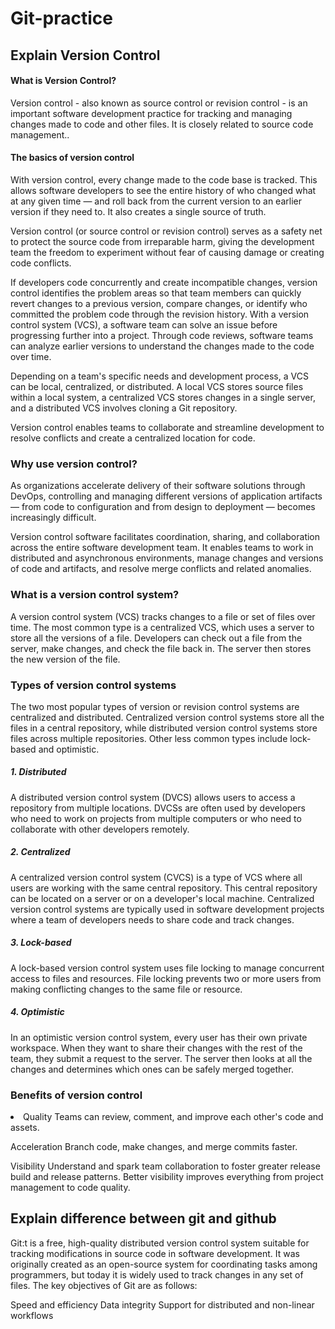 # Git-practice
<h2>Explain Version Control</h2>
<h4>What is Version Control?</h4>
<p>Version control - also known as source control or revision control - is an important software development practice for tracking and managing changes made to code and other files. It is closely related to source code management..</p>

<h4>The basics of version control</h4>
<p>With version control, every change made to the code base is tracked. This allows software developers to see the entire history of who changed what at any given time — and roll back from the current version to an earlier version if they need to. It also creates a single source of truth.

Version control (or source control or revision control) serves as a safety net to protect the source code from irreparable harm, giving the development team the freedom to experiment without fear of causing damage or creating code conflicts.

If developers code concurrently and create incompatible changes, version control identifies the problem areas so that team members can quickly revert changes to a previous version, compare changes, or identify who committed the problem code through the revision history. With a version control system (VCS), a software team can solve an issue before progressing further into a project. Through code reviews, software teams can analyze earlier versions to understand the changes made to the code over time.

Depending on a team's specific needs and development process, a VCS can be local, centralized, or distributed. A local VCS stores source files within a local system, a centralized VCS stores changes in a single server, and a distributed VCS involves cloning a Git repository.

Version control enables teams to collaborate and streamline development to resolve conflicts and create a centralized location for code.</p>

<h3>Why use version control?</h3>

<p>As organizations accelerate delivery of their software solutions through DevOps, controlling and managing different versions of application artifacts — from code to configuration and from design to deployment — becomes increasingly difficult.

Version control software facilitates coordination, sharing, and collaboration across the entire software development team. It enables teams to work in distributed and asynchronous environments, manage changes and versions of code and artifacts, and resolve merge conflicts and related anomalies.</p>

<h3>What is a version control system?</h3>

<p>A version control system (VCS) tracks changes to a file or set of files over time. The most common type is a centralized VCS, which uses a server to store all the versions of a file. Developers can check out a file from the server, make changes, and check the file back in. The server then stores the new version of the file.</p>

<h3>Types of version control systems</h3>

<p>The two most popular types of version or revision control systems are centralized and distributed. Centralized version control systems store all the files in a central repository, while distributed version control systems store files across multiple repositories. Other less common types include lock-based and optimistic.
<br>

<h5>1. Distributed</h5> 
A distributed version control system (DVCS) allows users to access a repository from multiple locations. DVCSs are often used by developers who need to work on projects from multiple computers or who need to collaborate with other developers remotely.
<br>
<h5>2. Centralized</h5> 
A centralized version control system (CVCS) is a type of VCS where all users are working with the same central repository. This central repository can be located on a server or on a developer's local machine. Centralized version control systems are typically used in software development projects where a team of developers needs to share code and track changes.
<br>
<h5>3. Lock-based</h5> 
A lock-based version control system uses file locking to manage concurrent access to files and resources. File locking prevents two or more users from making conflicting changes to the same file or resource.
<br>
<h5>4. Optimistic</h5> 
In an optimistic version control system, every user has their own private workspace. When they want to share their changes with the rest of the team, they submit a request to the server. The server then looks at all the changes and determines which ones can be safely merged together.</p>

<h3>Benefits of version control</h3>

<li>
Quality 
Teams can review, comment, and improve each other's code and assets.

Acceleration 
Branch code, make changes, and merge commits faster.

Visibility 
Understand and spark team collaboration to foster greater release build and release patterns. Better visibility improves everything from project management to code quality.


</li>

<h2>Explain difference between git and github</h2>

<p><bold>Git:</bold>t is a free, high-quality distributed version control system suitable for tracking modifications in source code in software development. It was originally created as an open-source system for coordinating tasks among programmers, but today it is widely used to track changes in any set of files. The key objectives of Git are as follows:

Speed and efficiency
Data integrity
Support for distributed and non-linear workflows</p>